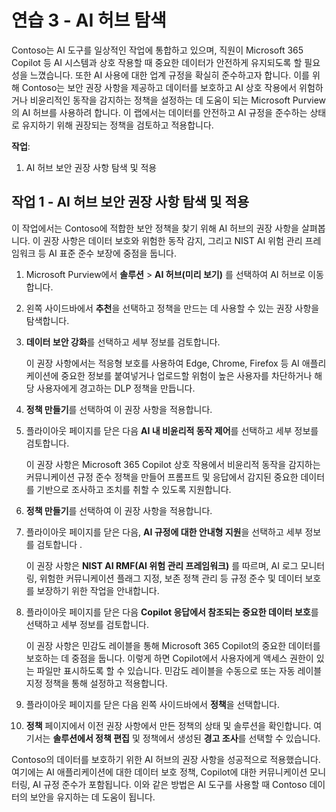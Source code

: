 # 연습 3 - AI 허브 탐색

Contoso는 AI 도구를 일상적인 작업에 통합하고 있으며, 직원이 Microsoft 365 Copilot 등 AI 시스템과 상호 작용할 때 중요한 데이터가 안전하게 유지되도록 할 필요성을 느꼈습니다. 또한 AI 사용에 대한 업계 규정을 확실히 준수하고자 합니다. 이를 위해 Contoso는 보안 권장 사항을 제공하고 데이터를 보호하고 AI 상호 작용에서 위험하거나 비윤리적인 동작을 감지하는 정책을 설정하는 데 도움이 되는 Microsoft Purview의 AI 허브를 사용하려 합니다. 이 랩에서는 데이터를 안전하고 AI 규정을 준수하는 상태로 유지하기 위해 권장되는 정책을 검토하고 적용합니다.

**작업**:

1. AI 허브 보안 권장 사항 탐색 및 적용

## 작업 1 - AI 허브 보안 권장 사항 탐색 및 적용

이 작업에서는 Contoso에 적합한 보안 정책을 찾기 위해 AI 허브의 권장 사항을 살펴봅니다. 이 권장 사항은 데이터 보호와 위험한 동작 감지, 그리고 NIST AI 위험 관리 프레임워크 등 AI 표준 준수 보장에 중점을 둡니다.

1. Microsoft Purview에서 **솔루션** > **AI 허브(미리 보기)** 를 선택하여 AI 허브로 이동합니다.

1. 왼쪽 사이드바에서 **추천**을 선택하고 정책을 만드는 데 사용할 수 있는 권장 사항을 탐색합니다.

1. **데이터 보안 강화**를 선택하고 세부 정보를 검토합니다.

   이 권장 사항에서는 적응형 보호를 사용하여 Edge, Chrome, Firefox 등 AI 애플리케이션에 중요한 정보를 붙여넣거나 업로드할 위험이 높은 사용자를 차단하거나 해당 사용자에게 경고하는 DLP 정책을 만듭니다.

1. **정책 만들기**를 선택하여 이 권장 사항을 적용합니다.

1. 플라이아웃 페이지를 닫은 다음 **AI 내 비윤리적 동작 제어**를 선택하고 세부 정보를 검토합니다.

   이 권장 사항은 Microsoft 365 Copilot 상호 작용에서 비윤리적 동작을 감지하는 커뮤니케이션 규정 준수 정책을 만들어 프롬프트 및 응답에서 감지된 중요한 데이터를 기반으로 조사하고 조치를 취할 수 있도록 지원합니다.

1. **정책 만들기**를 선택하여 이 권장 사항을 적용합니다.

1. 플라이아웃 페이지를 닫은 다음, **AI 규정에 대한 안내형 지원**을 선택하고 세부 정보를 검토합니다 .

   이 권장 사항은 **NIST AI RMF(AI 위험 관리 프레임워크)** 를 따르며, AI 로그 모니터링, 위험한 커뮤니케이션 플래그 지정, 보존 정책 관리 등 규정 준수 및 데이터 보호를 보장하기 위한 작업을 안내합니다.

1. 플라이아웃 페이지를 닫은 다음 **Copilot 응답에서 참조되는 중요한 데이터 보호**를 선택하고 세부 정보를 검토합니다.

   이 권장 사항은 민감도 레이블을 통해 Microsoft 365 Copilot의 중요한 데이터를 보호하는 데 중점을 둡니다. 이렇게 하면 Copilot에서 사용자에게 액세스 권한이 있는 파일만 표시하도록 할 수 있습니다. 민감도 레이블을 수동으로 또는 자동 레이블 지정 정책을 통해 설정하고 적용합니다.

1. 플라이아웃 페이지를 닫은 다음 왼쪽 사이드바에서 **정책**을 선택합니다.

1. **정책** 페이지에서 이전 권장 사항에서 만든 정책의 상태 및 솔루션을 확인합니다. 여기서는 **솔루션에서 정책 편집** 및 정책에서 생성된 **경고 조사**를 선택할 수 있습니다.

Contoso의 데이터를 보호하기 위한 AI 허브의 권장 사항을 성공적으로 적용했습니다. 여기에는 AI 애플리케이션에 대한 데이터 보호 정책, Copilot에 대한 커뮤니케이션 모니터링, AI 규정 준수가 포함됩니다. 이와 같은 방법은 AI 도구를 사용할 때 Contoso 데이터의 보안을 유지하는 데 도움이 됩니다.

